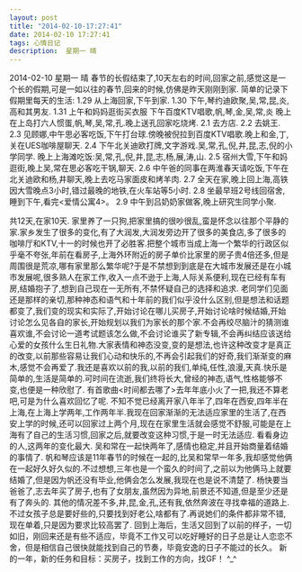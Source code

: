 ```yaml
---
layout: post
title: "2014-02-10-17:27:41"
date: 2014-02-10 17:27:41
tags: 心情日记
description:  星期一 晴
---
```

2014-02-10 星期一 晴 
	春节的长假结束了,10天左右的时间,回家之前,感觉这是一个长的假期,可是一如以往的春节,回来的时候,仿佛是昨天刚刚到家.
简单的记录下假期里每天的生活:
1.29   从上海回家,下午到家.
1.30   下午,琴约迪欧聚,吴,常,昆,炎,高和其男友.
1.31   上午和妈妈逛街买衣服
         下午百度KTV唱歌,帆,琴,金,吴,常,炎
         晚上在上岛打六人惯蛋,帆,琴,吴,常,孔.晚上送孔回家吃烧烤.
2.1   去方店.
2.2   去姚王.
2.3   见顾娜,中午思必客吃饭,下午打台球.傍晚被倪拉到百度KTV唱歌.晚上和金,丁,关在UES咖啡屋聊天.
2.4   下午北关迪欧打牌,文字游戏.吴,常,孔,倪,井,昆,志,倪的小学同学.
       晚上上海滩吃饭:吴,常,孔,倪,井,昆,志,杨,展,涛,山.
2.5   宿州大雪,下午和妈逛街,晚上吴,常在思必客吃干锅,聊天.
2.6   中午爸的同事在两淮春天请吃饭,下午在北关迪欧和杨,井聊天,晚上去吃马家面皮和烤羊肉.
2.7   全天在家,晚上回上海,高铁因大雪晚点3小时,错过最晚的地铁,在火车站等5小时.
2.8   坐最早班2号线回宿舍,睡到下午,看完<爱情公寓4>。
2.9   中午到吕奶奶家做客,晚上研究生同学小聚.

共12天,在家10天.
家里养了一只狗,把家里搞的很吵很乱,蛮是怀念以往那个平静的家.家乡发生了很多的变化,有了大润发,大润发旁边开了很多的美食店,多了很多的咖啡厅和KTV,十一的时候也开了必胜客.把整个城市当成上海一个繁华的行政区似乎毫不夸张,年前在看房子,上海外环附近的房子单价比家里的房子贵4倍还多,但是周围很是荒凉,哪有家里那么繁华呢?于是不禁想到到底是在大城市发展还是在小城市发展呢,很多熟人在家工作,收入一点不逊于上海,人际关系便利,现在已经有车有房,结婚抱子了,想到自己现在一无所有,不禁怀疑自己的选择和追求.
老同学们见面还是那样的亲切,那种神态和语气和十年前的我们似乎没什么区别,但是想法和话题都变了,我们变的现实和实际了,开始讨论在哪儿买房子,开始讨论啥时候结婚,开始讨论怎么见各自的家长,开始规划以我们为家长的那个家.不会再绞尽脑汁的猜测谁喜欢谁,不会讨论一道考试题该怎么做,不会讨论谁买了新专辑,不会再纠结应该送给心爱的女孩什么生日礼物.大家表情和神态没变,变的是想法,也许这种改变才是真正的改变,以前那些容易让我们心动和快乐的,不再会引起我们的好奇,我们渐渐变的麻木,感觉不会再爱了.我还是喜欢以前的我,以前的我们,单纯,任性,浪漫,天真.快乐是简单的,生活是简单的.可时间在流逝,我们终将长大,曾经的神态,语气,性格能够不变,也便是一种欣慰了.
有首歌曲<时间都去哪了>去年年底小火了一把,我还不算老吧,可是为什么喜欢回忆了呢.
不知不觉已经离开家八年半了,四年在西安,四年半在上海,在上海上学两年,工作两年半.我现在回家渐渐的无法适应家里的生活了,在西安上学的时候,还可以回家过上两个月,现在在家里生活就会感觉不舒服,可能是在上海有了自己的生活习惯,回家之后,就要改变这种习惯,于是一时无法适应.
看看身边的人,这两年的变化最大.
吴和常在一起快两年了,感情也稳定,并且开始商量着结婚的事情了.
帆和琴应该是11年春节的时候在一起的,比吴和常早一年多,我却感觉他俩在一起好久好久似的.不过想想,三年也是一个蛮久的时间了,之前以为他俩马上就要结婚了,但是因为帆还没有毕业,他俩会怎么发展,我现在也是说不清楚了.
杨快要当爸爸了,志去年买了房子,也有了女朋友,虽然因为异地,前景还不知道,但是至少还是有了奔头的.
其他的情况差不多,井,昆,金,孔,还有我,依然奔波在寻找幸福的道路上.不过女孩子总是要好些的,只要找到好老公,啥都有了.再说她们的条件都非常不错,现在单着,只是因为要求比较高罢了.
回到上海后，生活又回到了以前的样子，一切如旧，刚回来还是有些不适应，毕竟不工作又可以吃好睡好的日子总是让人恋恋不舍，但是相信自己很快就能找到自己的节奏，毕竟安逸的日子不能过的长久。
新的一年，新的任务和目标：买房子，找到工作的方向，找GF！    ^_^

